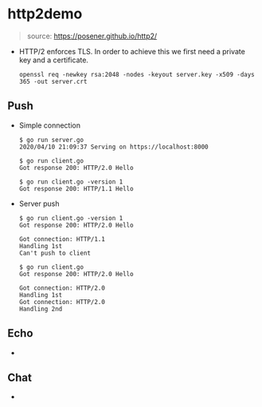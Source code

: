 # http2demo
>  source: https://posener.github.io/http2/

- HTTP/2 enforces TLS. In order to achieve this we first need a private key and a certificate.

  ```
  openssl req -newkey rsa:2048 -nodes -keyout server.key -x509 -days 365 -out server.crt
  ```

## Push

- Simple connection

  ```
  $ go run server.go 
  2020/04/10 21:09:37 Serving on https://localhost:8000
  ```

  ```
  $ go run client.go 
  Got response 200: HTTP/2.0 Hello
  ```

  ```
  $ go run client.go -version 1
  Got response 200: HTTP/1.1 Hello
  ```

- Server push

  ```
  $ go run client.go -version 1
  Got response 200: HTTP/2.0 Hello
  ```

  ```
  Got connection: HTTP/1.1
  Handling 1st
  Can't push to client
  ```

  ```
  $ go run client.go
  Got response 200: HTTP/2.0 Hello
  ```

  ```
  Got connection: HTTP/2.0
  Handling 1st
  Got connection: HTTP/2.0
  Handling 2nd
  ```

## Echo

- 

## Chat

- 